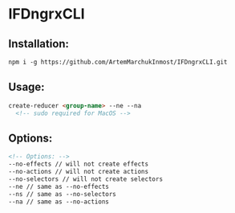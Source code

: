 # IFDngrxCLI

## Installation:
```html
npm i -g https://github.com/ArtemMarchukInmost/IFDngrxCLI.git
  ```
  
## Usage:
```html
create-reducer <group-name> --ne --na
  <!-- sudo required for MacOS -->
  ```
  
## Options:
```html
<!-- Options: -->
--no-effects // will not create effects
--no-actions // will not create actions
--no-selectors // will not create selectors
--ne // same as --no-effects
--ns // same as --no-selectors
--na // same as --no-actions
```
